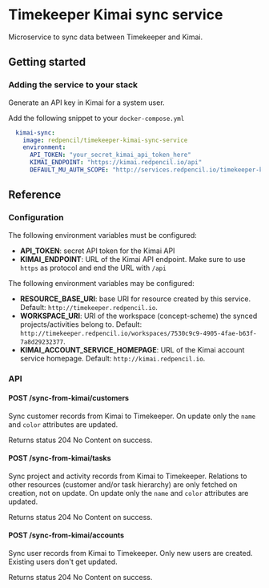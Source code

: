# Timekeeper Kimai sync service
Microservice to sync data between Timekeeper and Kimai.

## Getting started
### Adding the service to your stack
Generate an API key in Kimai for a system user.

Add the following snippet to your `docker-compose.yml`
```yml
  kimai-sync:
    image: redpencil/timekeeper-kimai-sync-service
    environment:
      API_TOKEN: "your_secret_kimai_api_token_here"
      KIMAI_ENDPOINT: "https://kimai.redpencil.io/api"
      DEFAULT_MU_AUTH_SCOPE: "http://services.redpencil.io/timekeeper-kimai-sync-service"
```

## Reference
### Configuration
The following environment variables must be configured:
- **API_TOKEN**: secret API token for the Kimai API
- **KIMAI_ENDPOINT**: URL of the Kimai API endpoint. Make sure to use `https` as protocol and end the URL with `/api`

The following environment variables may be configured:
- **RESOURCE_BASE_URI**: base URI for resource created by this service. Default: `http://timekeeper.redpencil.io`.
- **WORKSPACE_URI**: URI of the workspace (concept-scheme) the synced projects/activities belong to. Default: `http://timekeeper.redpencil.io/workspaces/7530c9c9-4905-4fae-b63f-7a8d29232377`.
- **KIMAI_ACCOUNT_SERVICE_HOMEPAGE**: URL of the Kimai account service homepage. Default: `http://kimai.redpencil.io`.

### API
#### POST /sync-from-kimai/customers
Sync customer records from Kimai to Timekeeper.
On update only the `name` and `color` attributes are updated.

Returns status 204 No Content on success.

#### POST /sync-from-kimai/tasks
Sync project and activity records from Kimai to Timekeeper.
Relations to other resources (customer and/or task hierarchy) are only fetched on creation, not on update.
On update only the `name` and `color` attributes are updated.

Returns status 204 No Content on success.

#### POST /sync-from-kimai/accounts
Sync user records from Kimai to Timekeeper.
Only new users are created. Existing users don't get updated.

Returns status 204 No Content on success.
